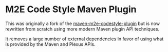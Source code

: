 M2E Code Style Maven Plugin
===========================

This was originally a fork of the [maven-m2e-codestyle-plugin][1] but is
now rewritten from scratch using more modern Maven plugin API techniques.

It removes a large number of external dependencies in favor of using what
is provided by the Maven and Plexus APIs.

[1]: https://github.com/germanklf/maven-m2e-codestyle
